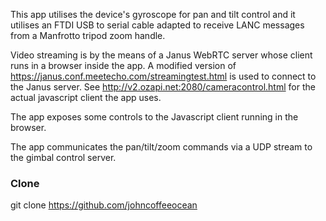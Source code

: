 This app utilises the device's gyroscope for pan and tilt control and it
utilises an FTDI USB to serial cable adapted to receive LANC messages from a
Manfrotto tripod zoom handle.

Video streaming is by the means of a Janus WebRTC server whose client runs in
a browser inside the app. A modified version of
https://janus.conf.meetecho.com/streamingtest.html is used to connect to the
Janus server.
See http://v2.ozapi.net:2080/cameracontrol.html for the actual javascript
client the app uses.

The app exposes some controls to the Javascript client running in the browser.

The app communicates the pan/tilt/zoom commands via a UDP stream to the gimbal
control server.

### Clone

git clone https://github.com/johncoffeeocean
